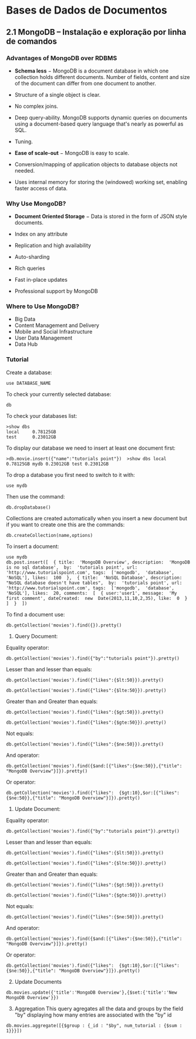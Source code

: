 # Bases de Dados de Documentos

  

## 2.1 MongoDB – Instalação e exploração por linha de comandos

### Advantages of MongoDB over RDBMS
-   **Schema less** − MongoDB is a document database in which one collection holds different documents. Number of fields, content and size of the document can differ from one document to another.
    
-   Structure of a single object is clear.
    
-   No complex joins.
    
-   Deep query-ability. MongoDB supports dynamic queries on documents using a document-based query language that's nearly as powerful as SQL.
    
-   Tuning.
    
-   **Ease of scale-out** − MongoDB is easy to scale.
    
-   Conversion/mapping of application objects to database objects not needed.
    
-   Uses internal memory for storing the (windowed) working set, enabling faster access of data.

### Why Use MongoDB?
-   **Document Oriented Storage** − Data is stored in the form of JSON style documents.
    
-   Index on any attribute
    
-   Replication and high availability
    
-   Auto-sharding
    
-   Rich queries
    
-   Fast in-place updates
    
-   Professional support by MongoDB

### Where to Use MongoDB?
-   Big Data
-   Content Management and Delivery
-   Mobile and Social Infrastructure
-   User Data Management
-   Data Hub


### Tutorial

Create a database:

    use DATABASE_NAME
To check your currently selected database:

    db
To check your databases list:
```
>show dbs
local     0.78125GB
test      0.23012GB
```
To display our database we need to insert at least one document first:

```
>db.movie.insert({"name":"tutorials point"})  >show dbs local  0.78125GB mydb 0.23012GB test 0.23012GB
```

To drop a database you first need to switch to it with:

    use mydb
Then use the command:

    db.dropDatabase()

Collections are created automatically when you insert a new document but if you want to create one this are the commands:
```
db.createCollection(name,options)
```

To insert a document:
```
use mydb
db.post.insert([  { title:  'MongoDB Overview', description:  'MongoDB is no sql database',  by:  'tutorials point', url:  'http://www.tutorialspoint.com', tags:  ['mongodb',  'database',  'NoSQL'], likes:  100  },  { title:  'NoSQL Database', description:  "NoSQL database doesn't have tables",  by:  'tutorials point', url:  'http://www.tutorialspoint.com', tags:  ['mongodb',  'database',  'NoSQL'], likes:  20, comments:  [  { user:'user1', message:  'My first comment', dateCreated:  new  Date(2013,11,10,2,35), like:  0  }  ]  }  ])
```
To find a document use:
```
db.getCollection('movies').find({}).pretty()
```

 1. Query Document:

Equality operator:
```
db.getCollection('movies').find({"by":"tutorials point"}).pretty()
```

Lesser than and lesser than equals:

 ```
 db.getCollection('movies').find({"likes":{$lt:50}}).pretty()

db.getCollection('movies').find({"likes":{$lte:50}}).pretty()
```

Greater than and Greater than equals:

 ```
 db.getCollection('movies').find({"likes":{$gt:50}}).pretty()

db.getCollection('movies').find({"likes":{$gte:50}}).pretty()
```

Not equals:

 ```
db.getCollection('movies').find({"likes":{$ne:50}}).pretty()
```

And operator:

 ```
db.getCollection('movies').find({$and:[{"likes":{$ne:50}},{"title": "MongoDB Overview"}]}).pretty()
```

Or operator:
 ```
db.getCollection('movies').find({"likes":  {$gt:10},$or:[{"likes":{$ne:50}},{"title": "MongoDB Overview"}]}).pretty()
```

1. Update Document:

Equality operator:
```
db.getCollection('movies').find({"by":"tutorials point"}).pretty()
```

Lesser than and lesser than equals:

 ```
 db.getCollection('movies').find({"likes":{$lt:50}}).pretty()

db.getCollection('movies').find({"likes":{$lte:50}}).pretty()
```

Greater than and Greater than equals:

 ```
 db.getCollection('movies').find({"likes":{$gt:50}}).pretty()

db.getCollection('movies').find({"likes":{$gte:50}}).pretty()
```

Not equals:

 ```
db.getCollection('movies').find({"likes":{$ne:50}}).pretty()
```

And operator:

 ```
db.getCollection('movies').find({$and:[{"likes":{$ne:50}},{"title": "MongoDB Overview"}]}).pretty()
```

Or operator:
 ```
db.getCollection('movies').find({"likes":  {$gt:10},$or:[{"likes":{$ne:50}},{"title": "MongoDB Overview"}]}).pretty()
```

 2. Update Documents

```
db.movies.update({'title':'MongoDB Overview'},{$set:{'title':'New MongoDB Overview'}})
```

 3. Aggregation
This query agregates all the data and groups by the field "by" displaying how many entries are associated with the "by" id
```
db.movies.aggregate([{$group : {_id : "$by", num_tutorial : {$sum : 1}}}])
```
